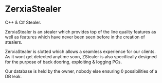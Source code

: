 # ZerxiaStealer
C++ &amp; C# Stealer.

ZerxiaStealer is an stealer which provides top of the line quality features as well as features which have never been seen before in the creation of stealers.

ZerxiaStealer is slotted which allows a seamless experience for our clients. As it wont get detected anytime soon, ZStealer is also specifically designed for the purpose of back dooring, exploiting & logging PCs.

Our database is held by the owner, nobody else ensuring 0 possibilities of a DB leak.
